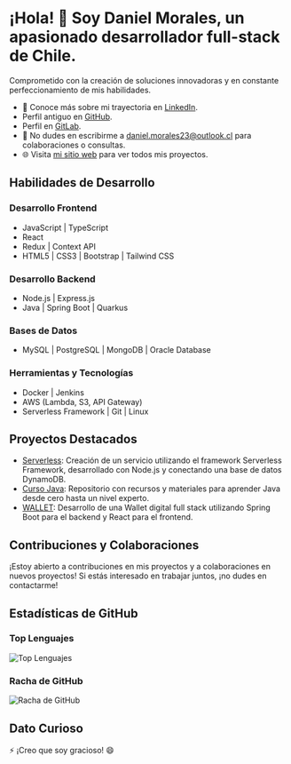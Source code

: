 # ¡Hola! 👋 Soy Daniel Morales, un apasionado desarrollador full-stack de Chile.

Comprometido con la creación de soluciones innovadoras y en constante perfeccionamiento de mis habilidades.

- 💼 Conoce más sobre mi trayectoria en [LinkedIn](https://www.linkedin.com/in/daniel-23dma/).
- Perfil antiguo en [GitHub](https://github.com/Dani6777/).
- Perfil en [GitLab](https://gitlab.com/danielmorales.arias23).
- 📧 No dudes en escribirme a [daniel.morales23@outlook.cl](mailto:daniel.morales23@outlook.cl) para colaboraciones o consultas.
- 🌐 Visita [mi sitio web](https://my-portafolio-app.onrender.com/#inicio) para ver todos mis proyectos.

## Habilidades de Desarrollo

### Desarrollo Frontend
- JavaScript | TypeScript
- React 
- Redux | Context API
- HTML5 | CSS3 | Bootstrap | Tailwind CSS

### Desarrollo Backend
- Node.js | Express.js
- Java | Spring Boot | Quarkus

### Bases de Datos
- MySQL | PostgreSQL | MongoDB | Oracle Database

### Herramientas y Tecnologías
- Docker | Jenkins
- AWS (Lambda, S3, API Gateway)
- Serverless Framework | Git | Linux

## Proyectos Destacados
- [Serverless](https://github.com/Dani6777/aws-crud-lambda): Creación de un servicio utilizando el framework Serverless Framework, desarrollado con Node.js y conectando una base de datos DynamoDB.
- [Curso Java](https://github.com/Dani6777/Ejercicios-backend): Repositorio con recursos y materiales para aprender Java desde cero hasta un nivel experto.
- [WALLET](https://github.com/Dani6777/WalletSite): Desarrollo de una Wallet digital full stack utilizando Spring Boot para el backend y React para el frontend.

## Contribuciones y Colaboraciones
¡Estoy abierto a contribuciones en mis proyectos y a colaboraciones en nuevos proyectos! Si estás interesado en trabajar juntos, ¡no dudes en contactarme!

## Estadísticas de GitHub

### Top Lenguajes
![Top Lenguajes](https://github-readme-stats.vercel.app/api/top-langs/?username=dani6777-2&layout=compact)

### Racha de GitHub
![Racha de GitHub](https://github-readme-streak-stats.herokuapp.com/?user=dani6777-2)

## Dato Curioso
⚡ ¡Creo que soy gracioso! 😄

